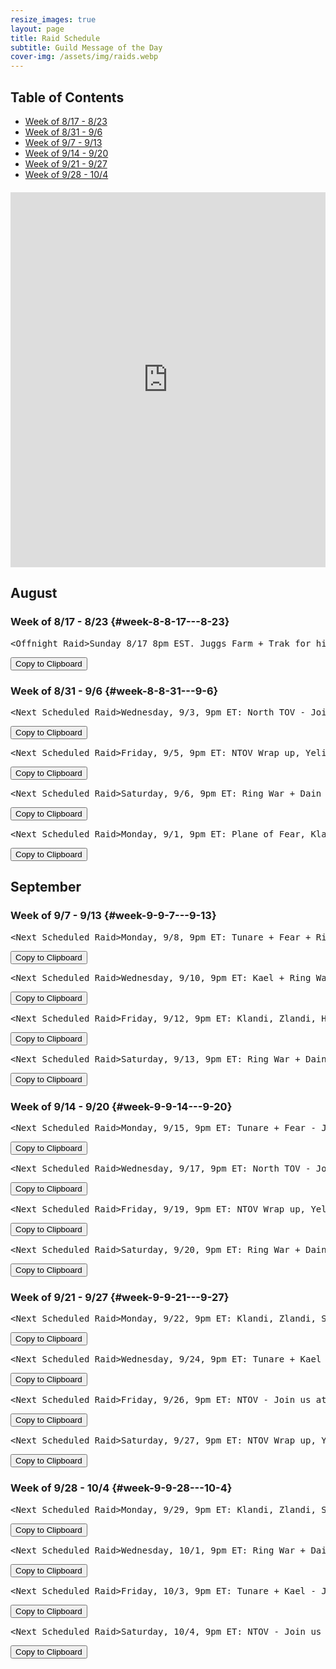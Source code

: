```yaml
---
resize_images: true
layout: page
title: Raid Schedule
subtitle: Guild Message of the Day
cover-img: /assets/img/raids.webp
---
```


## Table of Contents

- [Week of 8/17 - 8/23](#week-8-8-17---8-23)
- [Week of 8/31 - 9/6](#week-8-8-31---9-6)
- [Week of 9/7 - 9/13](#week-9-9-7---9-13)
- [Week of 9/14 - 9/20](#week-9-9-14---9-20)
- [Week of 9/21 - 9/27](#week-9-9-21---9-27)
- [Week of 9/28 - 10/4](#week-9-9-28---10-4)

<div class="calendar-container" style="margin: 20px 0;">
<iframe src="https://calendar.google.com/calendar/embed?src=66d83074080df7c55ea03673842f6e7b2c2f37ce0c38edf7137603c80e399802%40group.calendar.google.com&ctz=America%2FNew_York" 
style="border: 0" 
width="100%" 
height="600" 
frameborder="0" 
scrolling="no">
</iframe>
</div>


## August


### Week of 8/17 - 8/23 {#week-8-8-17---8-23}

<div class="copy-text-container"><pre class="copy-text-content" id="copy-box-hzkqgjdfk">&lt;Offnight Raid&gt;Sunday 8/17 8pm EST. Juggs Farm + Trak for his tooths ( - Join us at formerglory.lol</pre><button class="copy-button" onclick="copyText('copy-box-hzkqgjdfk')">Copy to Clipboard</button></div>


### Week of 8/31 - 9/6 {#week-8-8-31---9-6}

<div class="copy-text-container"><pre class="copy-text-content" id="copy-box-7igsncieu">&lt;Next Scheduled Raid&gt;Wednesday, 9/3, 9pm ET: North TOV - Join us at formerglory.lol</pre><button class="copy-button" onclick="copyText('copy-box-7igsncieu')">Copy to Clipboard</button></div>

<div class="copy-text-container"><pre class="copy-text-content" id="copy-box-evm7jy2dk">&lt;Next Scheduled Raid&gt;Friday, 9/5, 9pm ET: NTOV Wrap up, Yelinak - Join us at formerglory.lol</pre><button class="copy-button" onclick="copyText('copy-box-evm7jy2dk')">Copy to Clipboard</button></div>

<div class="copy-text-container"><pre class="copy-text-content" id="copy-box-rbrginhbx">&lt;Next Scheduled Raid&gt;Saturday, 9/6, 9pm ET: Ring War + Dain + Sleepers - Join us at formerglory.lol</pre><button class="copy-button" onclick="copyText('copy-box-rbrginhbx')">Copy to Clipboard</button></div>

<div class="copy-text-container"><pre class="copy-text-content" id="copy-box-1011zzt7i">&lt;Next Scheduled Raid&gt;Monday, 9/1, 9pm ET: Plane of Fear, Klandi, Zlandi, HOT - Join us at formerglory.lol</pre><button class="copy-button" onclick="copyText('copy-box-1011zzt7i')">Copy to Clipboard</button></div>


## September


### Week of 9/7 - 9/13 {#week-9-9-7---9-13}

<div class="copy-text-container"><pre class="copy-text-content" id="copy-box-5sy77nhhl">&lt;Next Scheduled Raid&gt;Monday, 9/8, 9pm ET: Tunare + Fear + Ring War - Join us at formerglory.lol</pre><button class="copy-button" onclick="copyText('copy-box-5sy77nhhl')">Copy to Clipboard</button></div>

<div class="copy-text-container"><pre class="copy-text-content" id="copy-box-u6go3waas">&lt;Next Scheduled Raid&gt;Wednesday, 9/10, 9pm ET: Kael + Ring War - Join us at formerglory.lol</pre><button class="copy-button" onclick="copyText('copy-box-u6go3waas')">Copy to Clipboard</button></div>

<div class="copy-text-container"><pre class="copy-text-content" id="copy-box-ztpgloy2a">&lt;Next Scheduled Raid&gt;Friday, 9/12, 9pm ET: Klandi, Zlandi, HOT, Ring War - Join us at formerglory.lol</pre><button class="copy-button" onclick="copyText('copy-box-ztpgloy2a')">Copy to Clipboard</button></div>

<div class="copy-text-container"><pre class="copy-text-content" id="copy-box-yj3s96yfv">&lt;Next Scheduled Raid&gt;Saturday, 9/13, 9pm ET: Ring War + Dain + Sleepers - Join us at formerglory.lol</pre><button class="copy-button" onclick="copyText('copy-box-yj3s96yfv')">Copy to Clipboard</button></div>


### Week of 9/14 - 9/20 {#week-9-9-14---9-20}

<div class="copy-text-container"><pre class="copy-text-content" id="copy-box-waw10k5gt">&lt;Next Scheduled Raid&gt;Monday, 9/15, 9pm ET: Tunare + Fear - Join us at formerglory.lol</pre><button class="copy-button" onclick="copyText('copy-box-waw10k5gt')">Copy to Clipboard</button></div>

<div class="copy-text-container"><pre class="copy-text-content" id="copy-box-n8w1g45n6">&lt;Next Scheduled Raid&gt;Wednesday, 9/17, 9pm ET: North TOV - Join us at formerglory.lol</pre><button class="copy-button" onclick="copyText('copy-box-n8w1g45n6')">Copy to Clipboard</button></div>

<div class="copy-text-container"><pre class="copy-text-content" id="copy-box-ggbm998ha">&lt;Next Scheduled Raid&gt;Friday, 9/19, 9pm ET: NTOV Wrap up, Yelinak (more tbd) - Join us at formerglory.lol</pre><button class="copy-button" onclick="copyText('copy-box-ggbm998ha')">Copy to Clipboard</button></div>

<div class="copy-text-container"><pre class="copy-text-content" id="copy-box-mu3zsikx6">&lt;Next Scheduled Raid&gt;Saturday, 9/20, 9pm ET: Ring War + Dain + Sleepers - Join us at formerglory.lol</pre><button class="copy-button" onclick="copyText('copy-box-mu3zsikx6')">Copy to Clipboard</button></div>


### Week of 9/21 - 9/27 {#week-9-9-21---9-27}

<div class="copy-text-container"><pre class="copy-text-content" id="copy-box-lanca53wg">&lt;Next Scheduled Raid&gt;Monday, 9/22, 9pm ET: Klandi, Zlandi, Sont, LTK + West TOV - Join us at formerglory.lol</pre><button class="copy-button" onclick="copyText('copy-box-lanca53wg')">Copy to Clipboard</button></div>

<div class="copy-text-container"><pre class="copy-text-content" id="copy-box-73pdrzbr6">&lt;Next Scheduled Raid&gt;Wednesday, 9/24, 9pm ET: Tunare + Kael - Join us at formerglory.lol</pre><button class="copy-button" onclick="copyText('copy-box-73pdrzbr6')">Copy to Clipboard</button></div>

<div class="copy-text-container"><pre class="copy-text-content" id="copy-box-3q3ndasbu">&lt;Next Scheduled Raid&gt;Friday, 9/26, 9pm ET: NTOV - Join us at formerglory.lol</pre><button class="copy-button" onclick="copyText('copy-box-3q3ndasbu')">Copy to Clipboard</button></div>

<div class="copy-text-container"><pre class="copy-text-content" id="copy-box-zf5evzfmf">&lt;Next Scheduled Raid&gt;Saturday, 9/27, 9pm ET: NTOV Wrap up, Yelinak - Join us at formerglory.lol</pre><button class="copy-button" onclick="copyText('copy-box-zf5evzfmf')">Copy to Clipboard</button></div>


### Week of 9/28 - 10/4 {#week-9-9-28---10-4}

<div class="copy-text-container"><pre class="copy-text-content" id="copy-box-t5m2oozd6">&lt;Next Scheduled Raid&gt;Monday, 9/29, 9pm ET: Klandi, Zlandi, Sont, LTK + West TOV - Join us at formerglory.lol</pre><button class="copy-button" onclick="copyText('copy-box-t5m2oozd6')">Copy to Clipboard</button></div>

<div class="copy-text-container"><pre class="copy-text-content" id="copy-box-1fqm2skzu">&lt;Next Scheduled Raid&gt;Wednesday, 10/1, 9pm ET: Ring War + Dain + Sleepers - Join us at formerglory.lol</pre><button class="copy-button" onclick="copyText('copy-box-1fqm2skzu')">Copy to Clipboard</button></div>

<div class="copy-text-container"><pre class="copy-text-content" id="copy-box-awhgevlnk">&lt;Next Scheduled Raid&gt;Friday, 10/3, 9pm ET: Tunare + Kael - Join us at formerglory.lol</pre><button class="copy-button" onclick="copyText('copy-box-awhgevlnk')">Copy to Clipboard</button></div>

<div class="copy-text-container"><pre class="copy-text-content" id="copy-box-2r6cfn4al">&lt;Next Scheduled Raid&gt;Saturday, 10/4, 9pm ET: NTOV - Join us at formerglory.lol</pre><button class="copy-button" onclick="copyText('copy-box-2r6cfn4al')">Copy to Clipboard</button></div>

